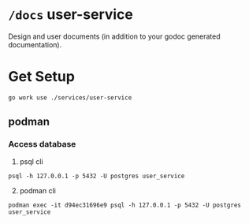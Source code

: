 # `/docs` user-service

Design and user documents (in addition to your godoc generated documentation).


# Get Setup
```
go work use ./services/user-service
```

## podman

### Access database
1. psql cli
```
psql -h 127.0.0.1 -p 5432 -U postgres user_service
```

2. podman cli
```
podman exec -it d94ec31696e9 psql -h 127.0.0.1 -p 5432 -U postgres user_service
```
